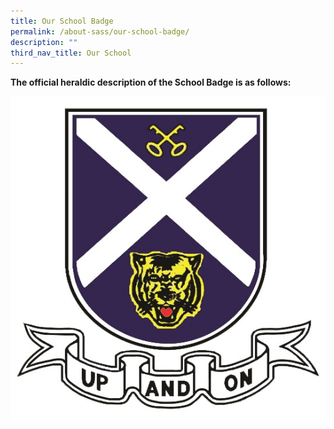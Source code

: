 ```yaml
---
title: Our School Badge
permalink: /about-sass/our-school-badge/
description: ""
third_nav_title: Our School
---
```


**The official heraldic description of the School Badge is as follows:**

![Colours are representative of the Patron Saint of Scotland, Saint Andrew](/images/badge.jpg)